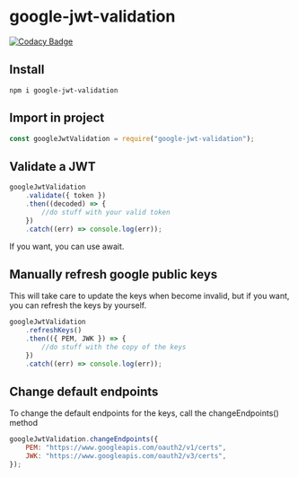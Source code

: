 # google-jwt-validation

[![Codacy Badge](https://api.codacy.com/project/badge/Grade/f53ae4a2d36740f582f7b9a6a8dcec46)](https://app.codacy.com/gh/alessandro-caldonazzi/google-jwt-validation?utm_source=github.com&utm_medium=referral&utm_content=alessandro-caldonazzi/google-jwt-validation&utm_campaign=Badge_Grade_Settings)

## Install

```shell
npm i google-jwt-validation
```

## Import in project

```js
const googleJwtValidation = require("google-jwt-validation");
```

## Validate a JWT

```js
googleJwtValidation
    .validate({ token })
    .then((decoded) => {
        //do stuff with your valid token
    })
    .catch((err) => console.log(err));
```

If you want, you can use await.

## Manually refresh google public keys

This will take care to update the keys when become invalid, but if you want, you can refresh the keys by yourself.

```js
googleJwtValidation
    .refreshKeys()
    .then(({ PEM, JWK }) => {
        //do stuff with the copy of the keys
    })
    .catch((err) => console.log(err));
```

## Change default endpoints

To change the default endpoints for the keys, call the changeEndpoints() method

```js
googleJwtValidation.changeEndpoints({
    PEM: "https://www.googleapis.com/oauth2/v1/certs",
    JWK: "https://www.googleapis.com/oauth2/v3/certs",
});
```
